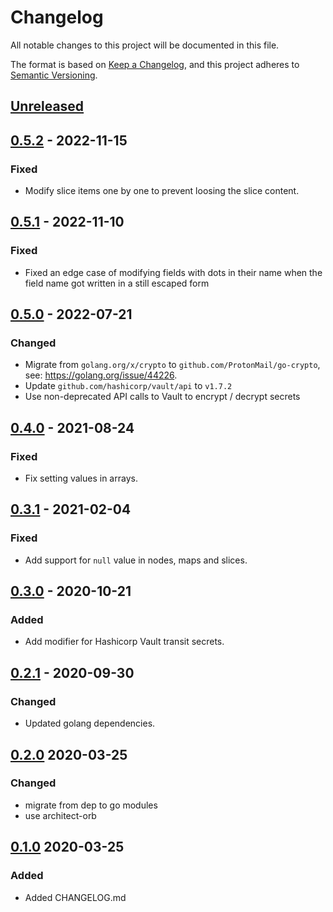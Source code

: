 # Changelog

All notable changes to this project will be documented in this file.

The format is based on [Keep a Changelog](https://keepachangelog.com/en/1.0.0/),
and this project adheres to [Semantic Versioning](https://semver.org/spec/v2.0.0.html).

## [Unreleased]

## [0.5.2] - 2022-11-15

### Fixed

- Modify slice items one by one to prevent loosing the slice content.

## [0.5.1] - 2022-11-10

### Fixed

- Fixed an edge case of modifying fields with dots in their name when the field name got written in a still escaped form

## [0.5.0] - 2022-07-21

### Changed

- Migrate from `golang.org/x/crypto` to `github.com/ProtonMail/go-crypto`, see: https://golang.org/issue/44226.
- Update `github.com/hashicorp/vault/api` to `v1.7.2`
- Use non-deprecated API calls to Vault to encrypt / decrypt secrets

## [0.4.0] - 2021-08-24

### Fixed

- Fix setting values in arrays.

## [0.3.1] - 2021-02-04

### Fixed

- Add support for `null` value in nodes, maps and slices.

## [0.3.0] - 2020-10-21

### Added

- Add modifier for Hashicorp Vault transit secrets.

## [0.2.1] - 2020-09-30

### Changed

- Updated golang dependencies.

## [0.2.0] 2020-03-25

### Changed

- migrate from dep to go modules
- use architect-orb

## [0.1.0] 2020-03-25

### Added

- Added CHANGELOG.md

[Unreleased]: https://github.com/giantswarm/valuemodifier/compare/v0.5.2...HEAD
[0.5.2]: https://github.com/giantswarm/valuemodifier/compare/v0.5.1...v0.5.2
[0.5.1]: https://github.com/giantswarm/valuemodifier/compare/v0.5.0...v0.5.1
[0.5.0]: https://github.com/giantswarm/valuemodifier/compare/v0.4.0...v0.5.0
[0.4.0]: https://github.com/giantswarm/valuemodifier/compare/v0.3.1...v0.4.0
[0.3.1]: https://github.com/giantswarm/valuemodifier/compare/v0.3.0...v0.3.1
[0.3.0]: https://github.com/giantswarm/valuemodifier/compare/v0.2.1...v0.3.0
[0.2.1]: https://github.com/giantswarm/valuemodifier/compare/v0.2.0...v0.2.1
[0.2.0]: https://github.com/giantswarm/errors/releases/tag/v0.2.0
[0.1.0]: https://github.com/giantswarm/errors/releases/tag/v0.1.0
